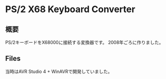 # PS/2 X68 Keyboard Converter
## 概要
PS/2キーボードをX68000に接続する変換器です。
2008年ごろに作りました。

## Files
当時はAVR Studio 4 + WinAVRで開発していました。
